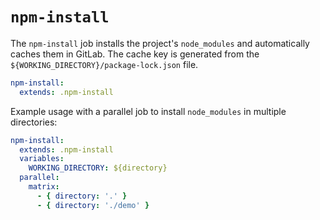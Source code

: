 # `npm-install`

The `npm-install` job installs the project's `node_modules` and automatically caches them in GitLab. The cache key is generated from the `${WORKING_DIRECTORY}/package-lock.json` file.

```yaml
npm-install:
  extends: .npm-install
```

Example usage with a parallel job to install `node_modules` in multiple directories:

```yaml
npm-install:
  extends: .npm-install
  variables:
    WORKING_DIRECTORY: ${directory}
  parallel:
    matrix:
      - { directory: '.' }
      - { directory: './demo' }
```
